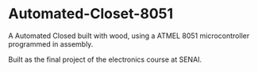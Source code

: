# Automated-Closet-8051
A Automated Closed built with wood, using a ATMEL 8051 microcontroller programmed in assembly.

Built as the final project of the electronics course at SENAI.

